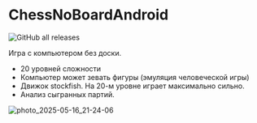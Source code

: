 # ChessNoBoardAndroid
![GitHub all releases](https://img.shields.io/github/downloads/Aegel5/chessnoboardandroid/total?style=plastic)

Игра с компьютером без доски.
+ 20 уровней сложности
+ Компьютер может зевать фигуры (эмуляция человеческой игры)
+ Движок stockfish. На 20-м уровне играет максимально сильно. 
+ Анализ сыгранных партий.

![photo_2025-05-16_21-24-06](https://github.com/user-attachments/assets/0d3ec652-d9f2-4ecc-9075-2654c02c1065)


